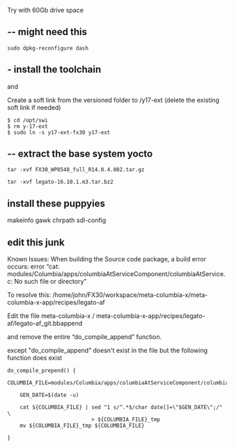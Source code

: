 Try with 60Gb drive space
## -- might need this
```
sudo dpkg-reconfigure dash
```

## - install the toolchain
and  

Create a soft link from the versioned folder to /y17-ext (delete the existing soft link if needed)
```
$ cd /opt/swi
$ rm y-17-ext
$ sudo ln -s y17-ext-fx30 y17-ext
```

## -- extract the base system yocto 
```
tar -xvf FX30_WP8548_full_R14.0.4.002.tar.gz

tar -xvf legato-16.10.1.m3.tar.bz2
```

## install  these puppyies

makeinfo
gawk
chrpath
sdl-config


## edit this junk
Known Issues:
When building the Source code package, a build error occurs:
error “cat: modules/Columbia/apps/columbiaAtServiceComponent/columbiaAtService.c: No such file or directory”


To resolve this:
/home/john/FX30/workspace/meta-columbia-x/meta-columbia-x-app/recipes/legato-af

Edit the file            meta-columbia-x / meta-columbia-x-app/recipes/legato-af/legato-af_git.bbappend 

and remove the entire “do_compile_append” function.

>>>
except "do_compile_append” doesn't exist in the file but the following function does exist
```
do_compile_prepend() {
    COLUMBIA_FILE=modules/Columbia/apps/columbiaAtServiceComponent/columbiaAtService.c

    GEN_DATE=$(date -u)

    cat ${COLUMBIA_FILE} | sed "1 s/^.*$/char date[]=\"$GEN_DATE\";/" \
                           > ${COLUMBIA_FILE}_tmp
    mv ${COLUMBIA_FILE}_tmp ${COLUMBIA_FILE}

}
```


